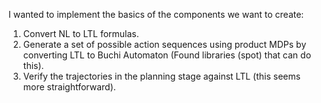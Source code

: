 I wanted to implement the basics of the components we want to create:
1. Convert NL to LTL formulas.
2. Generate a set of possible action sequences using product MDPs by converting LTL to Buchi Automaton (Found libraries (spot) that can do this).
3. Verify the trajectories in the planning stage against LTL (this seems more straightforward).
